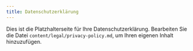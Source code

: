 ```yaml
---
title: Datenschutzerklärung
---
```


Dies ist die Platzhalterseite für Ihre Datenschutzerklärung. Bearbeiten Sie die Datei `content/legal/privacy-policy.md`, um Ihren eigenen Inhalt hinzuzufügen.
